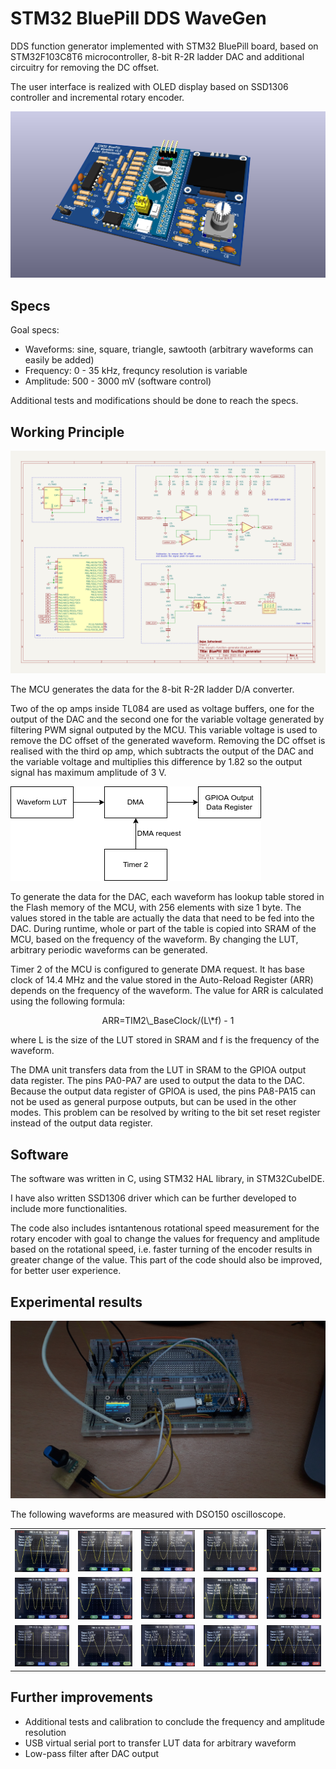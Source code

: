 # STM32 BluePill DDS WaveGen

DDS function generator implemented with STM32 BluePill board, based on
STM32F103C8T6 microcontroller, 8-bit R-2R ladder DAC and additional circuitry
for removing the DC offset.

The user interface is realized with OLED display based on SSD1306 controller and
incremental rotary encoder.

![Kicad PCB 3D view](https://github.com/BojanSof/BluePillWaveGen/blob/main/images/3d-pcb.png)

## Specs

Goal specs:

- Waveforms: sine, square, triangle, sawtooth (arbitrary waveforms can easily be
  added)
- Frequency: 0 - 35 kHz, frequncy resolution is variable
- Amplitude: 500 - 3000 mV (software control)

Additional tests and modifications should be done to reach the specs.

## Working Principle

![WaveGen circuit](https://github.com/BojanSof/BluePillWaveGen/blob/main/images/circuit.png)

The MCU generates the data for the 8-bit R-2R ladder D/A converter.

Two of the op amps inside TL084 are used as voltage buffers, one for the output
of the DAC and the second one for the variable voltage generated by filtering
PWM signal outputed by the MCU.
This variable voltage is used to remove the DC offset of the generated waveform.
Removing the DC offset is realised with the third op amp, which subtracts the
output of the DAC and the variable voltage and multiplies this difference by
1.82 so the output signal has maximum amplitude of 3 V.

![DAC data generation](https://github.com/BojanSof/BluePillWaveGen/blob/main/images/block-diagram.png)

To generate the data for the DAC, each waveform has lookup table stored in the
Flash memory of the MCU, with 256 elements with size 1 byte.
The values stored in the table are actually the data that need to be fed into
the DAC.
During runtime, whole or part of the table is copied into SRAM of the MCU, based
on the frequency of the waveform.
By changing the LUT, arbitrary periodic waveforms can be generated.

Timer 2 of the MCU is configured to generate DMA request.
It has base clock of  14.4 MHz and the value stored in the Auto-Reload Register 
(ARR) depends on the  frequency of the waveform. The value for ARR is calculated
using the following formula:

<center>ARR=TIM2\_BaseClock/(L\*f) - 1</center>

where L is the size of the LUT stored in SRAM and f is the frequency of the
waveform.

The DMA unit transfers data from the LUT in SRAM to the GPIOA output data
register.
The pins PA0-PA7 are used to output the data to the DAC.
Because the output data register of GPIOA is used, the pins PA8-PA15 can not be
used as general purpose outputs, but can be used in the other modes.
This problem can be resolved by writing to the bit set reset register instead of
the output data register.

## Software

The software was written in C, using STM32 HAL library, in STM32CubeIDE.

I have also written SSD1306 driver which can be further developed to include
more functionalities.

The code also includes isntantenous rotational speed measurement for the rotary
encoder with goal to change the values for frequency and amplitude based on the
rotational speed, i.e. faster turning of the encoder results in greater change
of the value.
This part of the code should also be improved, for better user experience.

## Experimental results

![Protoboard version](https://github.com/BojanSof/BluePillWaveGen/blob/main/images/protoboard.jpg)

The following waveforms are measured with DSO150 oscilloscope.

<table>
  <tr>
    <td> <img src="https://github.com/BojanSof/BluePillWaveGen/blob/main/images/waveforms/60-3000.jpg"  alt="Sine 60 Hz 3000 mV"></td>
    <td> <img src="https://github.com/BojanSof/BluePillWaveGen/blob/main/images/waveforms/60-2500.jpg"  alt="Sine 60 Hz 2500 mV"></td>
    <td> <img src="https://github.com/BojanSof/BluePillWaveGen/blob/main/images/waveforms/500-2100.jpg"  alt="Sine 500 Hz 2100 mV"></td>
    <td> <img src="https://github.com/BojanSof/BluePillWaveGen/blob/main/images/waveforms/2000-2000.jpg"  alt="Sine 2000 Hz 2000 mV"></td>
    <td> <img src="https://github.com/BojanSof/BluePillWaveGen/blob/main/images/waveforms/5000-3000.jpg"  alt="Sine 5000 Hz 3000 mV"></td>
  </tr> 
  <tr>
    <td> <img src="https://github.com/BojanSof/BluePillWaveGen/blob/main/images/waveforms/10000-2500.jpg"  alt="Sine 10000 Hz 2500 mv"></td>
    <td> <img src="https://github.com/BojanSof/BluePillWaveGen/blob/main/images/waveforms/20000-3000.jpg"  alt="Sine 20000 Hz 3000 mv"></td>
    <td> <img src="https://github.com/BojanSof/BluePillWaveGen/blob/main/images/waveforms/25000-1500.jpg"  alt="Sine 25000 Hz 1500 mv"></td>
    <td> <img src="https://github.com/BojanSof/BluePillWaveGen/blob/main/images/waveforms/30000-1500.jpg"  alt="Sine 30000 Hz 1500 mv"></td>
    <td> <img src="https://github.com/BojanSof/BluePillWaveGen/blob/main/images/waveforms/35000-1500.jpg"  alt="Sine 35000 Hz 1500 mv"></td>
  </tr> 
  <tr>
    <td> <img src="https://github.com/BojanSof/BluePillWaveGen/blob/main/images/waveforms/5000-3000-sqr.jpg"  alt="Square 5000 Hz 3000 mv"></td>
    <td> <img src="https://github.com/BojanSof/BluePillWaveGen/blob/main/images/waveforms/5000-2500-triag.jpg"  alt="Triangle 5000 Hz 2500 mv"></td>
    <td> <img src="https://github.com/BojanSof/BluePillWaveGen/blob/main/images/waveforms/9000-2500-triag.jpg"  alt="Triangle 9000 Hz 2500 mv"></td>
    <td> <img src="https://github.com/BojanSof/BluePillWaveGen/blob/main/images/waveforms/15000-3000-saw.jpg"  alt="Sawtooth 15000 Hz 3000 mv"></td>
    <td> <img src="https://github.com/BojanSof/BluePillWaveGen/blob/main/images/waveforms/35000-2000-triag.jpg"  alt="Triangle 35000 Hz 2000 mv"></td>
  </tr> 
</table>

## Further improvements

- Additional tests and calibration to conclude the frequency and amplitude resolution
- USB virtual serial port to transfer LUT data for arbitrary waveform
- Low-pass filter after DAC output
